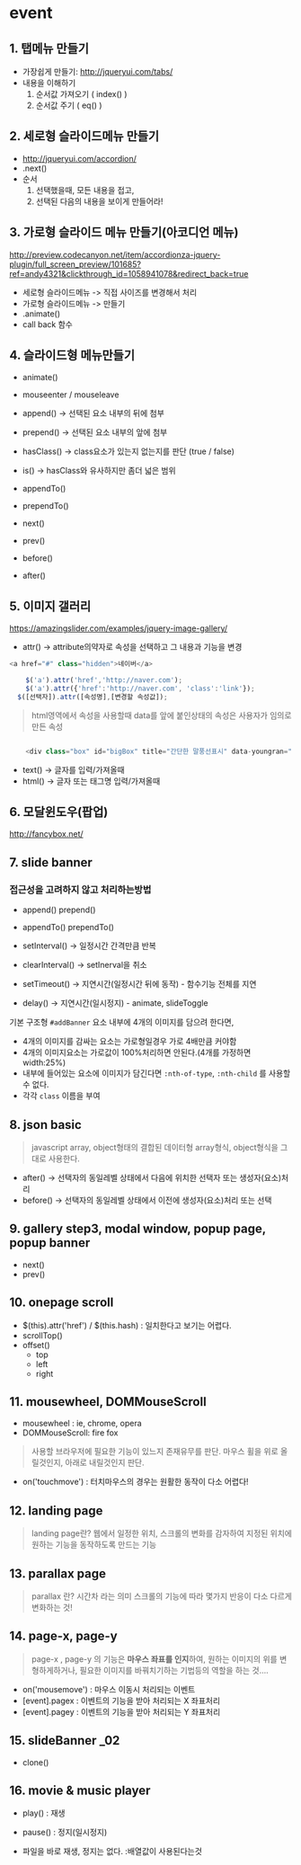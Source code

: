# event

## 1. 탭메뉴 만들기
- 가장쉽게 만들기: <http://jqueryui.com/tabs/>
- 내용을 이해하기
    1. 순서값 가져오기 ( index() )
    2. 순서값 주기 ( eq() )

## 2. 세로형 슬라이드메뉴 만들기
- <http://jqueryui.com/accordion/>
- .next()
- 순서
	1. 선택했을때, 모든 내용을 접고,
	2. 선택된 다음의 내용을 보이게 만들어라!

## 3. 가로형 슬라이드 메뉴 만들기(아코디언 메뉴)
<http://preview.codecanyon.net/item/accordionza-jquery-plugin/full_screen_preview/101685?ref=andy4321&clickthrough_id=1058941078&redirect_back=true>
- 세로형 슬라이드메뉴 -> 직접 사이즈를 변경해서 처리
- 가로형 슬라이드메뉴 -> 만들기
- .animate()
- call back 함수

## 4. 슬라이드형 메뉴만들기
- animate()
- mouseenter / mouseleave
- append()    -> 선택된 요소 내부의 뒤에 첨부
- prepend()   -> 선택된 요소 내부의 앞에 첨부
- hasClass()  -> class요소가 있는지 없는지를 판단 (true / false)
- is() 				-> hasClass와 유사하지만 좀더 넓은 범위


- appendTo()
- prependTo()
- next()
- prev()
- before()
- after()


## 5. 이미지 갤러리
<https://amazingslider.com/examples/jquery-image-gallery/>
- attr()    -> attribute의약자로 속성을 선택하고 그 내용과 기능을 변경

```javascript
<a href="#" class="hidden">네이버</a>

	$('a').attr('href','http://naver.com');
	$('a').attr({'href':'http://naver.com', 'class':'link'});
  $([선택자]).attr([속성명],[변경할 속성값]);
```
> html영역에서 속성을 사용할때 data를 앞에 붙인상태의 속성은 사용자가 임의로 만든 속성

```javascript

	<div class="box" id="bigBox" title="간단한 말풍선표시" data-youngran=""> </div>
```

- text()    -> 글자를 입력/가져올때
- html()    -> 글자 또는 태그명 입력/가져올때


## 6. 모달윈도우(팝업)
<http://fancybox.net/>


## 7. slide banner
### 접근성을 고려하지 않고 처리하는방법
- append() prepend()
- appendTo() prependTo()

- setInterval()   -> 일정시간 간격만큼 반복
- clearInterval() -> setInerval을 취소
- setTimeout()    -> 지연시간(일정시간 뒤에 동작) - 함수기능 전체를 지연
- delay()         -> 지연시간(일시정지) - animate, slideToggle

기본 구조형
`#addBanner` 요소 내부에 4개의 이미지를 담으려 한다면, 
- 4개의 이미지를 감싸는 요소는 가로형일경우 가로 4배만큼 커야함
- 4개의 이미지요소는 가로값이 100%처리하면 안된다.(4개를 가정하면 width:25%)
- 내부에 들어있는 요소에 이미지가 담긴다면 `:nth-of-type`, `:nth-child` 를 사용할 수 없다.
- 각각 `class` 이름을 부여

## 8. json basic
> javascript array, object형태의 결합된 데이터형
> array형식, object형식을 그대로 사용한다.

- after()   -> 선택자의 동일레벨 상태에서 다음에 위치한 선택자 또는 생성자(요소)처리
- before()  -> 선택자의 동일레벨 상태에서 이전에 생성자(요소)처리 또는 선택

## 9. gallery step3, modal window, popup page, popup banner

- next()
- prev()

## 10. onepage scroll

- $(this).attr('href')  / $(this.hash)  : 일치한다고 보기는 어렵다.
- scrollTop()
- offset()
  - top
  - left
  - right

## 11. mousewheel, DOMMouseScroll
- mousewheel : ie, chrome, opera
- DOMMouseScroll: fire fox

> 사용할 브라우저에 필요한 기능이 있느지 존재유무를 판단.
> 마우스 휠을 위로 올릴것인지, 아래로 내릴것인지 판단.

- on('touchmove')   : 터치마우스의 경우는 원활한 동작이 다소 어렵다!


## 12. landing page
> landing page란?
> 웹에서 일정한 위치, 스크롤의 변화를 감자하여 지정된 위치에 원하는 기능을 
> 동작하도록 만드는 기능


## 13. parallax page
> parallax 란?
> 시간차 라는 의미
> 스크롤의 기능에 따라 몇가지 반응이 다소 다르게 변화하는 것!

## 14. page-x, page-y
> page-x , page-y 의 기능은 **마우스 좌표를 인지**하여, 원하는 이미지의 위를 변형하게하거나,
> 필요한 이미지를 바꿔치기하는 기법등의 역할을 하는 것....

- on('mousemove') : 마우스 이동시 처리되는 이벤트
- [event].pagex   : 이벤트의 기능을 받아 처리되는 X 좌표처리
- [event].pagey   : 이벤트의 기능을 받아 처리되는 Y 좌표처리

## 15. slideBanner _02
- clone()


## 16. movie & music player
- play()  : 재생
- pause() : 정지(일시정지)

- 파일을 바로 재생, 정지는 없다. :배열값이 사용된다는것



